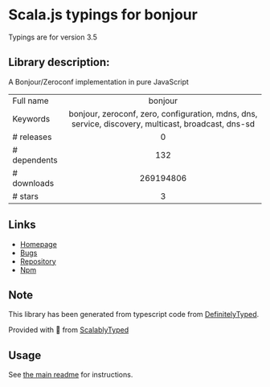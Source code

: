 
# Scala.js typings for bonjour

Typings are for version 3.5

## Library description:
A Bonjour/Zeroconf implementation in pure JavaScript

|                    |                 |
| ------------------ | :-------------: |
| Full name          | bonjour |
| Keywords           | bonjour, zeroconf, zero, configuration, mdns, dns, service, discovery, multicast, broadcast, dns-sd |
| # releases         | 0 |
| # dependents       | 132 |
| # downloads        | 269194806 |
| # stars            | 3 |

## Links
- [Homepage](https://github.com/watson/bonjour)
- [Bugs](https://github.com/watson/bonjour/issues)
- [Repository](https://github.com/watson/bonjour)
- [Npm](https://www.npmjs.com/package/bonjour)
    


## Note
This library has been generated from typescript code from [DefinitelyTyped](https://definitelytyped.org).

Provided with :purple_heart: from [ScalablyTyped](https://github.com/oyvindberg/ScalablyTyped)

## Usage
See [the main readme](../../readme.md) for instructions.


